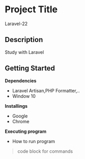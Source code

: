 # Project Title
Laravel-22
## Description
Study with Laravel
## Getting Started
**Dependencies**
* Laravel Artisan,PHP Formatter,..
* Window 10

**Installings**
*  Google
*  Chrome

**Executing program**
* How to run program

> code block for commands